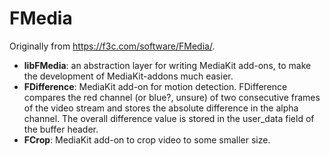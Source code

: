 # FMedia

Originally from <https://f3c.com/software/FMedia/>.

 * **libFMedia**:  an abstraction layer for writing MediaKit add-ons, to make the development of MediaKit-addons much easier.
 * **FDifference**: MediaKit add-on for motion detection. FDifference compares the red channel (or blue?, unsure) of two consecutive frames of the video stream and stores the absolute difference in the alpha channel. The overall difference value is stored in the user_data field of the buffer header.
 * **FCrop**: MediaKit add-on to crop video to some smaller size.
